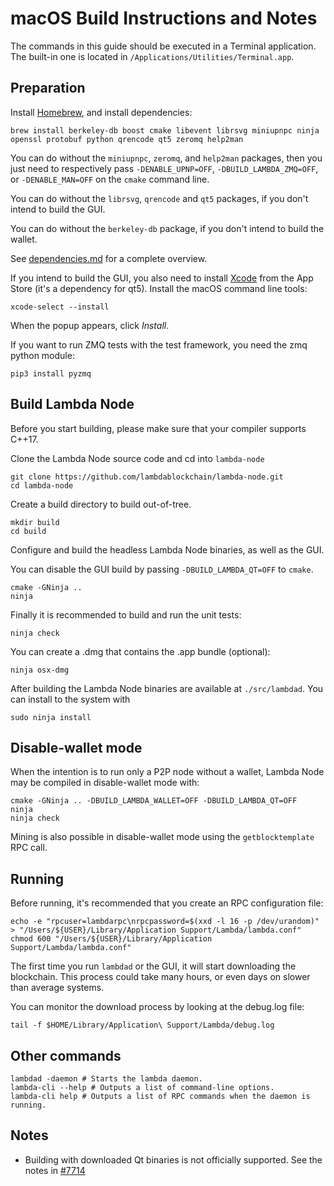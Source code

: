 macOS Build Instructions and Notes
====================================

The commands in this guide should be executed in a Terminal application.
The built-in one is located in `/Applications/Utilities/Terminal.app`.

Preparation
-----------

Install [Homebrew](https://brew.sh), and install dependencies:

```
brew install berkeley-db boost cmake libevent librsvg miniupnpc ninja openssl protobuf python qrencode qt5 zeromq help2man
```

You can do without the `miniupnpc`, `zeromq`, and `help2man` packages, then you
just need to respectively pass `-DENABLE_UPNP=OFF`, `-DBUILD_LAMBDA_ZMQ=OFF`,
or `-DENABLE_MAN=OFF` on the `cmake` command line.

You can do without the `librsvg`, `qrencode` and `qt5` packages, if you don't
intend to build the GUI.

You can do without the `berkeley-db` package, if you don't intend to build
the wallet.

See [dependencies.md](dependencies.md) for a complete overview.

If you intend to build the GUI, you also need to install
[Xcode](https://apps.apple.com/us/app/xcode/id497799835) from the App
Store (it's a dependency for qt5). Install the macOS command line tools:

```
xcode-select --install
```

When the popup appears, click *Install*.

If you want to run ZMQ tests with the test framework, you need the zmq python module:

```
pip3 install pyzmq
```

Build Lambda Node
------------------------

Before you start building, please make sure that your compiler supports C++17.

Clone the Lambda Node source code and cd into `lambda-node`

```
git clone https://github.com/lambdablockchain/lambda-node.git
cd lambda-node
```

Create a build directory to build out-of-tree.

```
mkdir build
cd build
```

Configure and build the headless Lambda Node binaries, as well as the GUI.

You can disable the GUI build by passing `-DBUILD_LAMBDA_QT=OFF` to `cmake`.

```
cmake -GNinja ..
ninja
```

Finally it is recommended to build and run the unit tests:

```
ninja check
```

You can create a .dmg that contains the .app bundle (optional):

```
ninja osx-dmg
```

After building the Lambda Node binaries are available
at `./src/lambdad`. You can install to the system with

```
sudo ninja install
```

Disable-wallet mode
--------------------

When the intention is to run only a P2P node without a wallet, Lambda Node
may be compiled in disable-wallet mode with:

```
cmake -GNinja .. -DBUILD_LAMBDA_WALLET=OFF -DBUILD_LAMBDA_QT=OFF
ninja
ninja check
```

Mining is also possible in disable-wallet mode using the `getblocktemplate` RPC call.

Running
-------

Before running, it's recommended that you create an RPC configuration file:

```
echo -e "rpcuser=lambdarpc\nrpcpassword=$(xxd -l 16 -p /dev/urandom)" > "/Users/${USER}/Library/Application Support/Lambda/lambda.conf"
chmod 600 "/Users/${USER}/Library/Application Support/Lambda/lambda.conf"
```

The first time you run `lambdad` or the GUI, it will start downloading the blockchain.
This process could take many hours, or even days on slower than average systems.

You can monitor the download process by looking at the debug.log file:

```
tail -f $HOME/Library/Application\ Support/Lambda/debug.log
```

Other commands
--------------

```
lambdad -daemon # Starts the lambda daemon.
lambda-cli --help # Outputs a list of command-line options.
lambda-cli help # Outputs a list of RPC commands when the daemon is running.
```

Notes
-----

* Building with downloaded Qt binaries is not officially supported. See the
  notes in [#7714](https://github.com/lambda/lambda/issues/7714)
